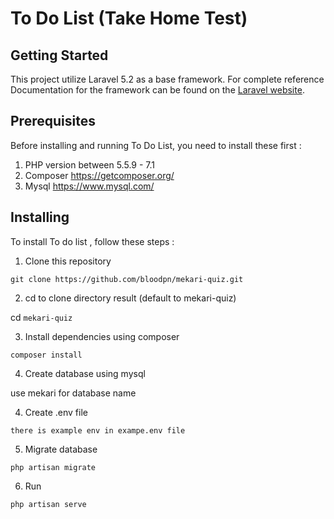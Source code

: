 # To Do List (Take Home Test)

## Getting Started

This project utilize Laravel 5.2 as a base framework. For complete reference Documentation for the framework can be found on the [Laravel website](https://laravel.com/docs/5.2).

## Prerequisites
Before installing and running To Do List, you need to install these first :

1. PHP version between 5.5.9 - 7.1 
2. Composer https://getcomposer.org/
3. Mysql https://www.mysql.com/

## Installing
To install To do list , follow these steps :

1. Clone this repository

`git clone https://github.com/bloodpn/mekari-quiz.git`

2. cd to clone directory result (default to mekari-quiz)

cd `mekari-quiz`

3. Install dependencies using composer

`composer install`

4. Create database using mysql

use mekari for database name

4. Create .env file

`there is example env in exampe.env file`

5. Migrate database

`php artisan migrate`

6. Run

`php artisan serve`
